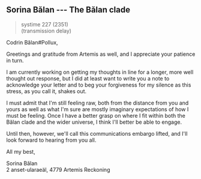 ## Sorina Bălan --- The Bălan clade

> systime 227 (2351)  
> (transmission delay)

Codrin Bălan#Pollux,

Greetings and gratitude from Artemis as well, and I appreciate your patience in turn.

I am currently working on getting my thoughts in line for a longer, more well thought out response, but I did at least want to write you a note to acknowledge your letter and to beg your forgiveness for my silence as this stress, as you call it, shakes out.

I must admit that I'm still feeling raw, both from the distance from you and yours as well as what I'm sure are mostly imaginary expectations of how I must be feeling. Once I have a better grasp on where I fit within both the Bălan clade and the wider universe, I think I'll better be able to engage.

Until then, however, we'll call this communications embargo lifted, and I'll look forward to hearing from you all.

All my best,

Sorina Bălan  
2 anset-ularaeäl, 4779 Artemis Reckoning
